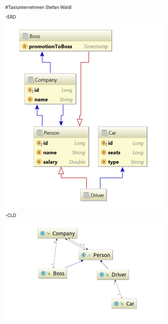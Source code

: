 
#Taxiunternehmen Stefan Waldl

-ERD

![x](./documents/ERD.PNG "ERD")

-CLD

![x](./documents/CLD.PNG "CLD")
